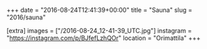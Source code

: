 +++
date = "2016-08-24T12:41:39+00:00"
title = "Sauna"
slug = "2016/sauna"

[extra]
images = ["/2016-08-24_12-41-39_UTC.jpg"]
instagram = "https://instagram.com/p/BJfefLzhQOr"
location = "Orimattila"
+++
